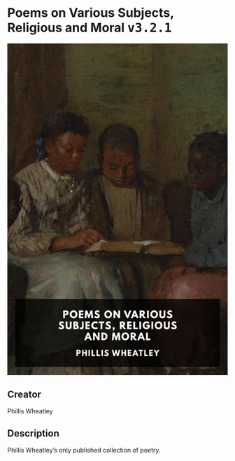 
# Poems on Various Subjects, Religious and Moral <kbd>v3.2.1</kbd>

<center>
  <img src="./cover-1024.jpg"/>
</center>

## Creator
Phillis Wheatley

## Description
Phillis Wheatley’s only published collection of poetry.
